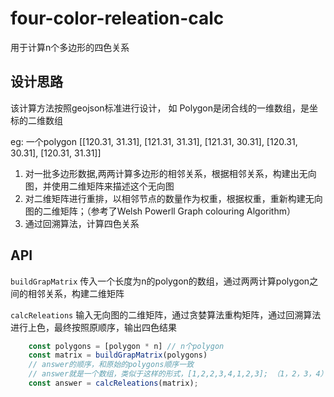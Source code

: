 # four-color-releation-calc
用于计算n个多边形的四色关系


## 设计思路
该计算方法按照geojson标准进行设计， 如 Polygon是闭合线的一维数组，是坐标的二维数组

eg: 一个polygon [[120.31, 31.31], [121.31, 31.31], [121.31, 30.31], [120.31, 30.31], [120.31, 31.31]]
1. 对一批多边形数据,两两计算多边形的相邻关系，根据相邻关系，构建出无向图，并使用二维矩阵来描述这个无向图
2. 对二维矩阵进行重排，以相邻节点的数量作为权重，根据权重，重新构建无向图的二维矩阵；（参考了Welsh Powerll Graph colouring Algorithm）
3. 通过回溯算法，计算四色关系

## API

`buildGrapMatrix` 传入一个长度为n的polygon的数组，通过两两计算polygon之间的相邻关系，构建二维矩阵

`calcReleations` 输入无向图的二维矩阵，通过贪婪算法重构矩阵，通过回溯算法进行上色，最终按照原顺序，输出四色结果

```javascript
    const polygons = [polygon * n] // n个polygon
    const matrix = buildGrapMatrix(polygons)
    // answer的顺序，和原始的polygons顺序一致
    // answer就是一个数组，类似于这样的形式，[1,2,2,3,4,1,2,3]; （1，2，3，4）代表上色的次序
    const answer = calcReleations(matrix);
```
